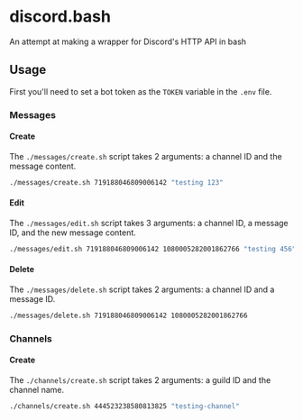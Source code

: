 # discord.bash

An attempt at making a wrapper for Discord's HTTP API in bash

## Usage

First you'll need to set a bot token as the `TOKEN` variable in the `.env` file.

### Messages

#### Create

The `./messages/create.sh` script takes 2 arguments: a channel ID and the message content.

```bash
./messages/create.sh 719188046809006142 "testing 123"
```

#### Edit

The `./messages/edit.sh` script takes 3 arguments: a channel ID, a message ID, and the new message content.

```bash
./messages/edit.sh 719188046809006142 1080005282001862766 "testing 456"
```

#### Delete

The `./messages/delete.sh` script takes 2 arguments: a channel ID and a message ID.

```bash
./messages/delete.sh 719188046809006142 1080005282001862766
```

### Channels

#### Create

The `./channels/create.sh` script takes 2 arguments: a guild ID and the channel name.

```bash
./channels/create.sh 444523238580813825 "testing-channel"
```